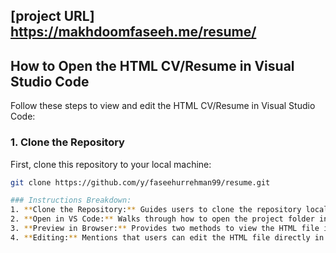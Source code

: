 ## [project URL] https://makhdoomfaseeh.me/resume/
## How to Open the HTML CV/Resume in Visual Studio Code

Follow these steps to view and edit the HTML CV/Resume in Visual Studio Code:

### 1. Clone the Repository
First, clone this repository to your local machine:
```bash
git clone https://github.com/y/faseehurrehman99/resume.git

### Instructions Breakdown:
1. **Clone the Repository:** Guides users to clone the repository locally.
2. **Open in VS Code:** Walks through how to open the project folder in VS Code.
3. **Preview in Browser:** Provides two methods to view the HTML file in a browser, with an emphasis on using the "Live Server" extension.
4. **Editing:** Mentions that users can edit the HTML file directly in VS Code.
